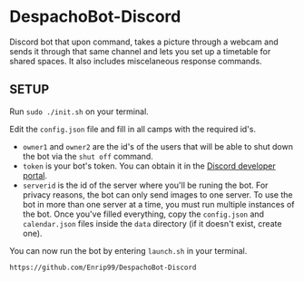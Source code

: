 # DespachoBot-Discord

Discord bot that upon command, takes a picture through a webcam and sends it through that same channel and lets you set up a timetable for shared spaces. It also includes miscelaneous response commands.

## SETUP

Run `sudo ./init.sh` on your terminal.

Edit the `config.json` file and fill in all camps with the required id's.
 - `owner1` and `owner2` are the id's of the users that will be able to shut down the bot via the `shut off` command.
 - `token` is your bot's token. You can obtain it in the [Discord developer portal](https://discord.com/developers/).
 - `serverid` is the id of the server where you'll be runing the bot. For privacy reasons, the bot can only send images to one server. To use the bot in more than one server at a time, you must run multiple instances of the bot.
Once you've filled everything, copy the `config.json` and `calendar.json` files inside the `data` directory (if it doesn't exist, create one).

You can now run the bot by entering `launch.sh` in your terminal.

`https://github.com/Enrip99/DespachoBot-Discord`
